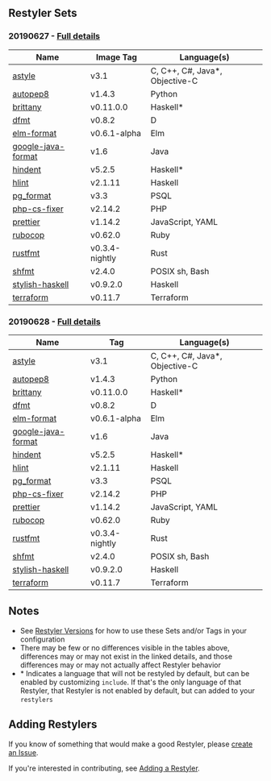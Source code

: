 ## Restyler Sets

### 20190627 - [Full details](https://github.com/restyled-io/restylers/blob/20190627/restylers.yaml)

| Name | Image Tag | Language(s)
| --- | --- | --- |
| [astyle](http://astyle.sourceforge.net/astyle.html) | v3.1 | C, C++, C#, Java*, Objective-C |
| [autopep8](https://github.com/hhatto/autopep8) | v1.4.3 | Python |
| [brittany](https://github.com/lspitzner/brittany) | v0.11.0.0 | Haskell* |
| [dfmt](https://github.com/dlang-community/dfmt#readme) | v0.8.2 | D |
| [elm-format](https://github.com/avh4/elm-format) | v0.6.1-alpha | Elm |
| [google-java-format](https://github.com/google/google-java-format#readme) | v1.6 | Java |
| [hindent](https://github.com/commercialhaskell/hindent) | v5.2.5 | Haskell* |
| [hlint](https://github.com/ndmitchell/hlint#readme) | v2.1.11 | Haskell |
| [pg_format](https://github.com/darold/pgFormatter#readme) | v3.3 | PSQL |
| [php-cs-fixer](https://github.com/FriendsOfPHP/PHP-CS-Fixer) | v2.14.2 | PHP |
| [prettier](https://prettier.io/docs/en/) | v1.14.2 | JavaScript, YAML |
| [rubocop](https://rubocop.readthedocs.io/en/latest/) | v0.62.0 | Ruby |
| [rustfmt](https://github.com/rust-lang-nursery/rustfmt#readme) | v0.3.4-nightly | Rust |
| [shfmt](https://github.com/mvdan/sh#shfmt) | v2.4.0 | POSIX sh, Bash |
| [stylish-haskell](https://github.com/jaspervdj/stylish-haskell) | v0.9.2.0 | Haskell |
| [terraform](https://www.terraform.io/docs/commands/fmt.html) | v0.11.7 | Terraform |

### 20190628 - [Full details](https://github.com/restyled-io/restylers/blob/20190628/restylers.yaml)

| Name | Tag | Language(s) |
| --- | --- | --- |
| [astyle](http://astyle.sourceforge.net/astyle.html) | v3.1 | C, C++, C#, Java*, Objective-C |
| [autopep8](https://github.com/hhatto/autopep8) | v1.4.3 | Python |
| [brittany](https://github.com/lspitzner/brittany) | v0.11.0.0 | Haskell* |
| [dfmt](https://github.com/dlang-community/dfmt#readme) | v0.8.2 | D |
| [elm-format](https://github.com/avh4/elm-format) | v0.6.1-alpha | Elm |
| [google-java-format](https://github.com/google/google-java-format#readme) | v1.6 | Java |
| [hindent](https://github.com/commercialhaskell/hindent) | v5.2.5 | Haskell* |
| [hlint](https://github.com/ndmitchell/hlint#readme) | v2.1.11 | Haskell |
| [pg_format](https://github.com/darold/pgFormatter#readme) | v3.3 | PSQL |
| [php-cs-fixer](https://github.com/FriendsOfPHP/PHP-CS-Fixer) | v2.14.2 | PHP |
| [prettier](https://prettier.io/docs/en/) | v1.14.2 | JavaScript, YAML |
| [rubocop](https://rubocop.readthedocs.io/en/latest/) | v0.62.0 | Ruby |
| [rustfmt](https://github.com/rust-lang-nursery/rustfmt#readme) | v0.3.4-nightly | Rust |
| [shfmt](https://github.com/mvdan/sh#shfmt) | v2.4.0 | POSIX sh, Bash |
| [stylish-haskell](https://github.com/jaspervdj/stylish-haskell) | v0.9.2.0 | Haskell |
| [terraform](https://www.terraform.io/docs/commands/fmt.html) | v0.11.7 | Terraform |

## Notes

- See [Restyler Versions](https://github.com/restyled-io/restyled.io/wiki/Restyler-Versions) for how to use these Sets and/or Tags in your configuration
- There may be few or no differences visible in the tables above, differences may or may not exist in the linked details, and those differences may or may not actually affect Restyler behavior
- \* Indicates a language that will not be restyled by default, but can be enabled by customizing `include`. If that's the only language of that Restyler, that Restyler is not enabled by default, but can added to your `restylers`

## Adding Restylers

If you know of something that would make a good Restyler, please [create an Issue](https://github.com/restyled-io/restyled.io/issues?q=is%3Aissue+is%3Aopen+label%3Arestyler).

If you're interested in contributing, see [Adding a Restyler](https://github.com/restyled-io/restyled.io/wiki/Adding-a-Restyler).